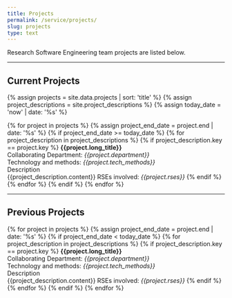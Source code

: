 ```yaml
---
title: Projects
permalink: /service/projects/
slug: projects
type: text
---
```


Research Software Engineering team projects are listed below.

<hr/>

## Current Projects

{% assign projects = site.data.projects | sort: 'title' %}
{% assign project_descriptions = site.project_descriptions %}
{% assign today_date = 'now' | date: '%s' %}

<div class="current-project-list">
    {% for project in projects %}
        {% assign project_end_date = project.end | date: '%s' %}
        {% if project_end_date >= today_date %}
            {% for project_description in project_descriptions %}
                {% if project_description.key == project.key %}
                    <b>{{project.long_title}}</b>
                    <br/>
                    Collaborating Department: <em>{{project.department}}</em>
                    <br/>
                    Technology and methods: <em>{{project.tech_methods}}</em>
                    <br/>
                    Description
                    <br/>
                    {{project_description.content}}
                    RSEs involved: <em>{{project.rses}}</em>
                {% endif %}
            {% endfor %}
        {% endif %}
    {% endfor %}
</div>

<hr/>

## Previous Projects

<div class="previous-project-list">
    {% for project in projects %}
        {% assign project_end_date = project.end | date: '%s' %}
        {% if project_end_date < today_date %}
            {% for project_description in project_descriptions %}
                {% if project_description.key == project.key %}
                    <b>{{project.long_title}}</b>
                    <br/>
                    Collaborating Department: <em>{{project.department}}</em>
                    <br/>
                    Technology and methods: <em>{{project.tech_methods}}</em>
                    <br/>
                    Description
                    <br/>
                    {{project_description.content}}
                    RSEs involved: <em>{{project.rses}}</em>
                {% endif %}
            {% endfor %}
        {% endif %}
    {% endfor %}
</div>
